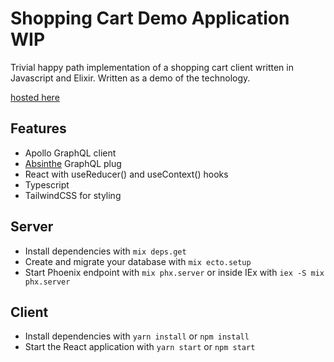 # Shopping Cart Demo Application WIP

Trivial happy path implementation of a shopping cart client written in Javascript and Elixir. Written as a demo of the technology.

[hosted here](https://wilding-burrito.web.app/)

## Features
- Apollo GraphQL client
-  [Absinthe](https://github.com/absinthe-graphql/absinthe)  GraphQL plug
-  React with useReducer() and useContext() hooks
-  Typescript
-  TailwindCSS for styling

## Server

  * Install dependencies with `mix deps.get`
  * Create and migrate your database with `mix ecto.setup`
  * Start Phoenix endpoint with `mix phx.server` or inside IEx with `iex -S mix phx.server`

## Client

  * Install dependencies with `yarn install` or `npm install`
  * Start the React application with `yarn start` or `npm start`
